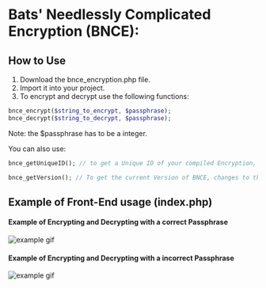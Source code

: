 # Bats' Needlessly Complicated Encryption (BNCE):

## How to Use
1. Download the bnce_encryption.php file.
2. Import it into your project.
3. To encrypt and decrypt use the following functions:
```php
bnce_encrypt($string_to_encrypt, $passphrase);
bnce_decrypt($string_to_decrypt, $passphrase);
```
Note: the $passphrase has to be a integer.

You can also use:
```php
bnce_getUniqueID(); // to get a Unique ID of your compiled Encryption, based on the allowed Word List (alphabet, incase you change it to some other language), the included 10kwords.txt, incase you want to use other words to encrypt with, and the current Version of BNCE.

bnce_getVersion(); // To get the current Version of BNCE, changes to the Version will (very) likely make older encrypted phrases invalid.
```


## Example of Front-End usage (index.php)
#### Example of Encrypting and Decrypting with a correct Passphrase
![example gif](https://i.gyazo.com/28ff4dfd22c6f8c6ba1767e03cd6f46a.gif)

#### Example of Encrypting and Decrypting with a incorrect Passphrase
![example gif](https://i.gyazo.com/a96ec0202ddcd9ec3780b8c69ef74656.gif)
